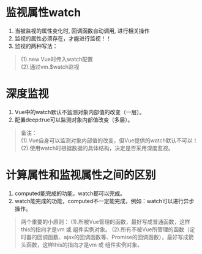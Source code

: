 # 监视属性watch
1. 当被监视的属性变化时, 回调函数自动调用, 进行相关操作
2. 监视的属性必须存在，才能进行监视！！
3. 监视的两种写法：
> (1).new Vue时传入watch配置  
> (2).通过vm.$watch监视  

# 深度监视
1. Vue中的watch默认不监测对象内部值的改变（一层）。
2. 配置deep:true可以监测对象内部值改变（多层）。
> 备注：  
> (1).Vue自身可以监测对象内部值的改变，但Vue提供的watch默认不可以！  
> (2).使用watch时根据数据的具体结构，决定是否采用深度监视。

# 计算属性和监视属性之间的区别
1. computed能完成的功能，watch都可以完成。
2. watch能完成的功能，computed不一定能完成，例如：watch可以进行异步操作。
> 两个重要的小原则：
> (1).所被Vue管理的函数，最好写成普通函数，这样this的指向才是vm 或 组件实例对象。
> (2).所有不被Vue所管理的函数（定时器的回调函数、ajax的回调函数等、Promise的回调函数），最好写成箭头函数，这样this的指向才是vm 或 组件实例对象。
